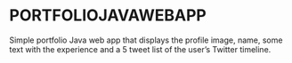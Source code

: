 # PORTFOLIOJAVAWEBAPP
Simple portfolio Java web app that displays the profile image, name, some text with the experience and a 5 tweet list of the user’s Twitter timeline.
